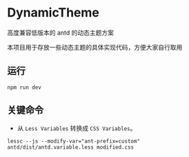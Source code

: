 # DynamicTheme
高度兼容低版本的 antd 的动态主题方案

本项目用于存放一些动态主题的具体实现代码，方便大家自行取用

## 运行
```
npm run dev
```

## 关键命令
- 从 `Less Variables` 转换成 `CSS Variables`。
```
lessc --js --modify-var="ant-prefix=custom" antd/dist/antd.variable.less modified.css
```



